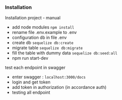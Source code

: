 


### Installation

Installation project - manual

- add node modules `npm install`
- rename file .env.example to .env
- configuration db in file .env
- create db `sequelize db:create`
- migrate table `sequelize db:migrate`
- fill the table with dummy data `sequelize db:seed:all`
- npm run start-dev

test each endpoint in swagger

- enter swagger : `localhost:3000/docs` 
- login and get token  
- add token in authorization (in accordance auth)
- testing all endpoint

